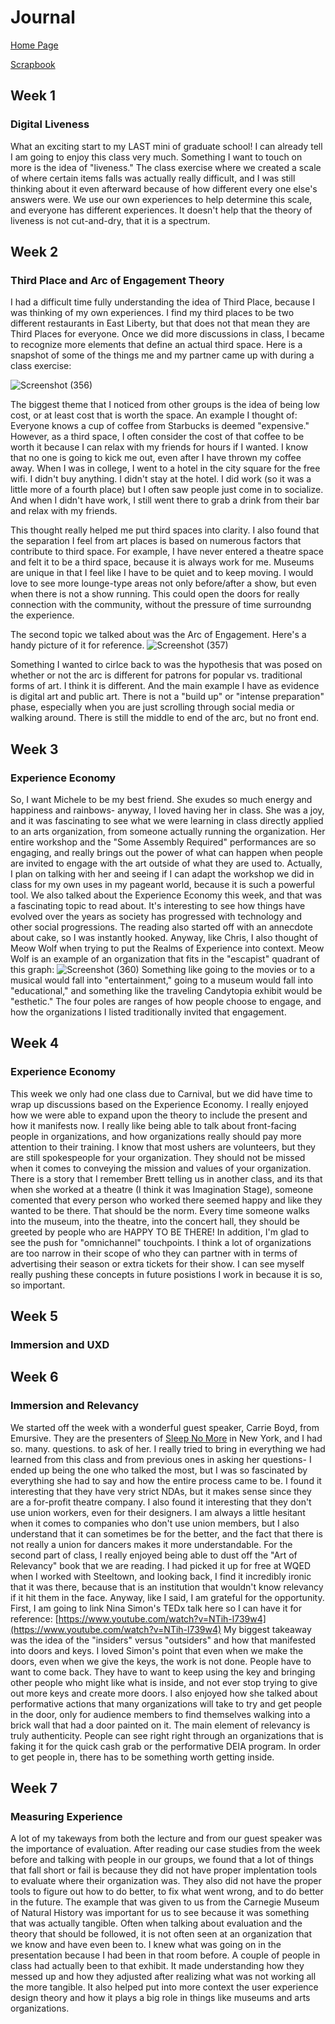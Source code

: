 # Journal

[Home Page](/README.md)

[Scrapbook](/scrapbook.md)

## Week 1
### Digital Liveness

What an exciting start to my LAST mini of graduate school! I can already tell I am going to enjoy this class very much.
Something I want to touch on more is the idea of "liveness." The class exercise where we created a scale of where certain items falls was actually really difficult, and I was still thinking about it even afterward because of how different every one else's answers were. We use our own experiences to help determine this scale, and everyone has different experiences. It doesn't help that the theory of liveness is not cut-and-dry, that it is a spectrum.

## Week 2
### Third Place and Arc of Engagement Theory

I had a difficult time fully understanding the idea of Third Place, because I was thinking of my own experiences. I find my third places to be two different restaurants in East Liberty, but that does not that mean they are Third Places for everyone. Once we did more discussions in class, I became to recognize more elements that define an actual third space. Here is a snapshot of some of the things me and my partner came up with during a class exercise:

![Screenshot (356)](https://user-images.githubusercontent.com/98050576/160033887-a9d887f5-b7f8-44a4-9560-5f4fe0343b8d.png)

The biggest theme that I noticed from other groups is the idea of being low cost, or at least cost that is worth the space. An example I thought of:
Everyone knows a cup of coffee from Starbucks is deemed "expensive." However, as a third space, I often consider the cost of that coffee to be worth it because I can relax with my friends for hours if I wanted. I know that no one is going to kick me out, even after I have thrown my coffee away. 
When I was in college, I went to a hotel in the city square for the free wifi. I didn't buy anything. I didn't stay at the hotel. I did work (so it was a little more of a fourth place) but I often saw people just come in to socialize. And when I didn't have work, I still went there to grab a drink from their bar and relax with my friends.

This thought really helped me put third spaces into clarity. I also found that the separation I feel from art places is based on numerous factors that contribute to third space. For example, I have never entered a theatre space and felt it to be a third space, because it is always work for me. Museums are unique in that I feel like I have to be quiet and to keep moving. I would love to see more lounge-type areas not only before/after a show, but even when there is not a show running. This could open the doors for really connection with the community, without the pressure of time surroundng the experience.

The second topic we talked about was the Arc of Engagement. Here's a handy picture of it for reference. 
![Screenshot (357)](https://user-images.githubusercontent.com/98050576/160211355-27688901-a21d-4848-a468-7f49b9d4854f.png)

Something I wanted to cirlce back to was the hypothesis that was posed on whether or not the arc is different for patrons for popular vs. traditional forms of art. I think it is different. And the main example I have as evidence is digital art and public art. There is not a "build up" or "intense preparation" phase, especially when you are just scrolling through social media or walking around. There is still the middle to end of the arc, but no front end.

## Week 3
### Experience Economy

So, I want Michele to be my best friend. She exudes so much energy and happiness and rainbows- anyway, I loved having her in class. She was a joy, and it was fascinating to see what we were learning in class directly applied to an arts organization, from someone actually running the organization. Her entire workshop and the "Some Assembly Required" performances are so engaging, and really brings out the power of what can happen when people are invited to engage with the art outside of what they are used to. Actually, I plan on talking with her and seeing if I can adapt the workshop we did in class for my own uses in my pageant world, because it is such a powerful tool. 
We also talked about the Experience Economy this week, and that was a fascinating topic to read about. It's interesting to see how things have evolved over the years as society has progressed with technology and other social progressions. The reading also started off with an annecdote about cake, so I was instantly hooked. Anyway, like Chris, I also thought of Meow Wolf when trying to put the Realms of Experience into context. Meow Wolf is an example of an organization that fits in the "escapist" quadrant of this graph:
![Screenshot (360)](https://user-images.githubusercontent.com/98050576/161166319-5d038a6d-5b4e-4da1-b4a1-14ff12ac5328.png)
Something like going to the movies or to a musical would fall into "entertainment," going to a museum would fall into "educational," and something like the traveling Candytopia exhibit would be "esthetic." The four poles are ranges of how people choose to engage, and how the organizations I listed traditionally invited that engagement. 

## Week 4
### Experience Economy

This week we only had one class due to Carnival, but we did have time to wrap up discussions based on the Experience Economy. I really enjoyed how we were able to expand upon the theory to include the present and how it manifests now. I really like being able to talk about front-facing people in organizations, and how organizations really should pay more attention to their training. I know that most ushers are volunteers, but they are still spokespeople for your organization. They should not be missed when it comes to conveying the mission and values of your organization. There is a story that I remember Brett telling us in another class, and its that when she worked at a theatre (I think it was Imagination Stage), someone comented that every person who worked there seemed happy and like they wanted to be there. That should be the norm. Every time someone walks into the museum, into the theatre, into the concert hall, they should be greeted by people who are HAPPY TO BE THERE! 
In addition, I'm glad to see the push for "omnichannel" touchpoints. I think a lot of organizations are too narrow in their scope of who they can partner with in terms of advertising their season or extra tickets for their show. I can see myself really pushing these concepts in future posistions I work in because it is so, so important.

## Week 5 
### Immersion and UXD



## Week 6
### Immersion and Relevancy

We started off the week with a wonderful guest speaker, Carrie Boyd, from Emursive. They are the presenters of [Sleep No More](https://mckittrickhotel.com/sleep-no-more/#/) in New York, and I had so. many. questions. to ask of her. I really tried to bring in everything we had learned from this class and from previous ones in asking her questions- I ended up being the one who talked the most, but I was so fascinated by everything she had to say and how the entire process came to be. I found it interesting that they have very strict NDAs, but it makes sense since they are a for-profit theatre company. I also found it interesting that they don't use union workers, even for their designers. I am always a little hesitant when it comes to companies who don't use union members, but I also understand that it can sometimes be for the better, and the fact that there is not really a union for dancers makes it more understandable. 
For the second part of class, I really enjoyed being able to dust off the "Art of Relevancy" book that we are reading. I had picked it up for free at WQED when I worked with Steeltown, and looking back, I find it incredibly ironic that it was there, because that is an institution that wouldn't know relevancy if it hit them in the face. Anyway, like I said, I am grateful for the opportunity.
First, I am going to link Nina Simon's TEDx talk here so I can have it for reference: [https://www.youtube.com/watch?v=NTih-l739w4](https://www.youtube.com/watch?v=NTih-l739w4)
My biggest takeaway was the idea of the "insiders" versus "outsiders" and how that manifested into doors and keys. I loved Simon's point that even when we make the doors, even when we give the keys, the work is not done. People have to want to come back. They have to want to keep using the key and bringing other people who might like what is inside, and not ever stop trying to give out more keys and create more doors. I also enjoyed how she talked about performative actions that many organizations will take to try and get people in the door, only for audience members to find themselves walking into a brick wall that had a door painted on it. The main element of relevancy is truly authenticity. People can see right right through an organizations that is faking it for the quick cash grab or the performative DEIA program. In order to get people in, there has to be something worth getting inside. 

## Week 7
### Measuring Experience

A lot of my takeways from both the lecture and from our guest speaker was the importance of evaluation. After reading our case studies from the week before and talking with people in our groups, we found that a lot of things that fall short or fail is because they did not have proper implentation tools to evaluate where their organization was. They also did not have the proper tools to figure out how to do better, to fix what went wrong, and to do better in the future. The example that was given to us from the Carnegie Museum of Natural History was important for us to see because it was something that was actually tangible. Often when talking about evaluation and the theory that should be followed, it is not often seen at an organization that we know and have even been to. I knew what was going on in the presentation because I had been in that room before. A couple of people in class had actually been to that exhibit. It made understanding how they messed up and how they adjusted after realizing what was not working all the more tangible. It also helped put into more context the user experience design theory and how it plays a big role in things like museums and arts organizations.  
